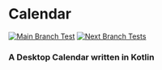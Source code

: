 # Calendar

[![Main Branch Test](https://github.com/Buldugmaster99/Calendar/actions/workflows/main.yml/badge.svg)](https://github.com/Buldugmaster99/Calendar/actions/workflows/main.yml)
[![Next Branch Tests](https://github.com/Buldugmaster99/Calendar/actions/workflows/next.yml/badge.svg)](https://github.com/Buldugmaster99/Calendar/actions/workflows/next.yml)

### A Desktop Calendar written in Kotlin
